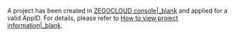 A project has been created in [ZEGOCLOUD console\|_blank](https://console.zegocloud.com/account/login) and applied for a valid AppID. For details, please refer to [How to view project information\|_blank](#16144).





